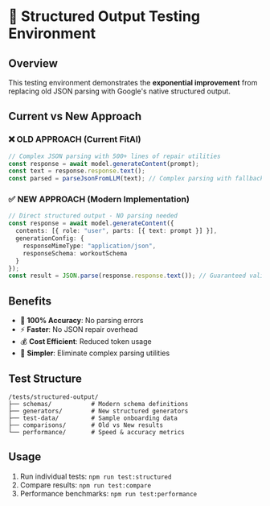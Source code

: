 # 🧪 Structured Output Testing Environment

## Overview
This testing environment demonstrates the **exponential improvement** from replacing old JSON parsing with Google's native structured output.

## Current vs New Approach

### ❌ OLD APPROACH (Current FitAI)
```typescript
// Complex JSON parsing with 500+ lines of repair utilities
const response = await model.generateContent(prompt);
const text = response.response.text();
const parsed = parseJsonFromLLM(text); // Complex parsing with fallbacks
```

### ✅ NEW APPROACH (Modern Implementation)
```typescript
// Direct structured output - NO parsing needed
const response = await model.generateContent({
  contents: [{ role: "user", parts: [{ text: prompt }] }],
  generationConfig: {
    responseMimeType: "application/json",
    responseSchema: workoutSchema
  }
});
const result = JSON.parse(response.response.text()); // Guaranteed valid JSON
```

## Benefits
- 🎯 **100% Accuracy**: No parsing errors
- ⚡ **Faster**: No JSON repair overhead  
- 💰 **Cost Efficient**: Reduced token usage
- 🔧 **Simpler**: Eliminate complex parsing utilities

## Test Structure
```
/tests/structured-output/
├── schemas/           # Modern schema definitions
├── generators/        # New structured generators
├── test-data/         # Sample onboarding data
├── comparisons/       # Old vs New results
└── performance/       # Speed & accuracy metrics
```

## Usage
1. Run individual tests: `npm run test:structured`
2. Compare results: `npm run test:compare`
3. Performance benchmarks: `npm run test:performance`

